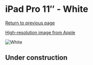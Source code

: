 # iPad Pro 11″ - White

[Return to previous page](/ipad_pro4)

[High-resolution image from Apple](https://store.storeimages.cdn-apple.com/8756/as-images.apple.com/is/MXT32?wid=4500&hei=4500&fmt=png)

<div style="width: 500px"><img src="/almost_uncompressed/MXT32.webp" alt="White"></div>

## Under construction
